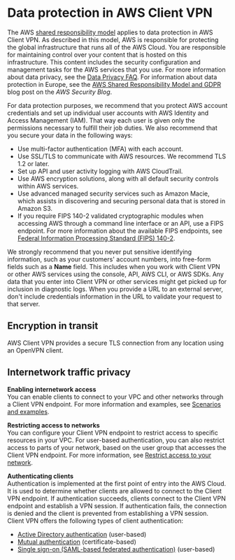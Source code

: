 # Data protection in AWS Client VPN<a name="data-protection"></a>

The AWS [shared responsibility model](http://aws.amazon.com/compliance/shared-responsibility-model/) applies to data protection in AWS Client VPN\. As described in this model, AWS is responsible for protecting the global infrastructure that runs all of the AWS Cloud\. You are responsible for maintaining control over your content that is hosted on this infrastructure\. This content includes the security configuration and management tasks for the AWS services that you use\. For more information about data privacy, see the [Data Privacy FAQ](http://aws.amazon.com/compliance/data-privacy-faq)\. For information about data protection in Europe, see the [AWS Shared Responsibility Model and GDPR](http://aws.amazon.com/blogs/security/the-aws-shared-responsibility-model-and-gdpr/) blog post on the *AWS Security Blog*\.

For data protection purposes, we recommend that you protect AWS account credentials and set up individual user accounts with AWS Identity and Access Management \(IAM\)\. That way each user is given only the permissions necessary to fulfill their job duties\. We also recommend that you secure your data in the following ways:
+ Use multi\-factor authentication \(MFA\) with each account\.
+ Use SSL/TLS to communicate with AWS resources\. We recommend TLS 1\.2 or later\.
+ Set up API and user activity logging with AWS CloudTrail\.
+ Use AWS encryption solutions, along with all default security controls within AWS services\.
+ Use advanced managed security services such as Amazon Macie, which assists in discovering and securing personal data that is stored in Amazon S3\.
+ If you require FIPS 140\-2 validated cryptographic modules when accessing AWS through a command line interface or an API, use a FIPS endpoint\. For more information about the available FIPS endpoints, see [Federal Information Processing Standard \(FIPS\) 140\-2](http://aws.amazon.com/compliance/fips/)\.

We strongly recommend that you never put sensitive identifying information, such as your customers' account numbers, into free\-form fields such as a **Name** field\. This includes when you work with Client VPN or other AWS services using the console, API, AWS CLI, or AWS SDKs\. Any data that you enter into Client VPN or other services might get picked up for inclusion in diagnostic logs\. When you provide a URL to an external server, don't include credentials information in the URL to validate your request to that server\.

## Encryption in transit<a name="encryption-in-transit"></a>

AWS Client VPN provides a secure TLS connection from any location using an OpenVPN client\.

## Internetwork traffic privacy<a name="internetwork-traffic-privacy"></a>

**Enabling internetwork access**  
You can enable clients to connect to your VPC and other networks through a Client VPN endpoint\. For more information and examples, see [Scenarios and examples](scenario.md)\.

**Restricting access to networks**  
You can configure your Client VPN endpoint to restrict access to specific resources in your VPC\. For user\-based authentication, you can also restrict access to parts of your network, based on the user group that accesses the Client VPN endpoint\. For more information, see [Restrict access to your network](scenario-restrict.md)\.

**Authenticating clients**  
Authentication is implemented at the first point of entry into the AWS Cloud\. It is used to determine whether clients are allowed to connect to the Client VPN endpoint\. If authentication succeeds, clients connect to the Client VPN endpoint and establish a VPN session\. If authentication fails, the connection is denied and the client is prevented from establishing a VPN session\.  
Client VPN offers the following types of client authentication:   
+ [Active Directory authentication](client-authentication.md#ad) \(user\-based\)
+ [Mutual authentication](client-authentication.md#mutual) \(certificate\-based\)
+ [Single sign\-on \(SAML\-based federated authentication\)](client-authentication.md#federated-authentication) \(user\-based\)